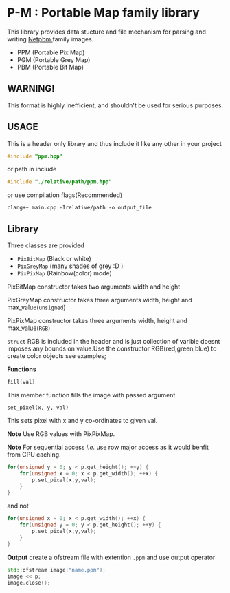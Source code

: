 # P-M : Portable Map family library

This library provides data stucture and file mechanism for parsing and writing [ Netpbm ](https://en.wikipedia.org/wiki/Netpbm_format) family images.
- PPM (Portable Pix Map)
- PGM (Portable Grey Map)
- PBM (Portable Bit Map)

## WARNING!
This format is highly inefficient, and shouldn't be used for serious purposes.

USAGE
---
This is a header only library and thus include it like any other in your project
```cpp
#include "ppm.hpp"
```
or path in include
```cpp
#include "./relative/path/ppm.hpp"
```

or use compilation flags(Recommended)
```
clang++ main.cpp -Irelative/path -o output_file
```

Library
---
Three classes are provided
- `PixBitMap` (Black or white)
- `PixGreyMap` (many shades of grey :D )
- `PixPixMap` (Rainbow(color) mode)

PixBitMap constructor takes two arguments width and height

PixGreyMap constructor takes three arguments width, height and max_value(`unsigned`)

PixPixMap constructor takes three arguments width, height and max_value(`RGB`)

`struct` RGB is included in the header and is just collection of varible doesnt imposes any bounds on value.Use the constructor RGB(red,green,blue) to create color objects see examples;


**Functions**
```cpp
fill(val)
```
This member function fills the image with passed argument

```
set_pixel(x, y, val)
```

This sets pixel with x and y co-ordinates to given val.

**Note** Use RGB values with PixPixMap.

**Note** For sequential access *i.e.* use row major access as it would benfit from CPU caching.
```cpp
for(unsigned y = 0; y < p.get_height(); ++y) {
	for(unsigned x = 0; x < p.get_width(); ++x) {
		p.set_pixel(x,y,val);
	}
}
```
and not
```cpp
for(unsigned x = 0; x < p.get_width(); ++x) {
	for(unsigned y = 0; y < p.get_height(); ++y) {
		p.set_pixel(x,y,val);
	}
}
```

**Output**
create a ofstream file with extention `.ppm` and use output operator
```cpp
std::ofstream image("name.ppm");
image << p;
image.close();
```
